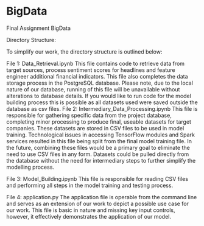 # BigData
Final Assignment BigData

Directory Structure:

To simplify our work, the directory structure is outlined below:

File 1: Data_Retrieval.ipynb
This file contains code to retrieve data from target sources, process sentiment scores for headlines and feature engineer additional financial indicators. This file also completes the data storage process in the PostgreSQL database. Please note, due to the local nature of our database, running of this file will be unavailable without alterations to database details. If you would like to run code for the model building process this is possible as all datasets used were saved outside the database as csv files.
File 2: Intermediary_Data_Processing.ipynb
This file is responsible for gathering specific data from the project database, completing minor processing to produce final, useable datasets for target companies. These datasets are stored in CSV files to be used in model training. Technological issues in accessing TensorFlow modules and Spark services resulted in this file being split from the final model training file. In the future, combining these files would be a primary goal to eliminate the need to use CSV files in any form. Datasets could be pulled directly from the database without the need for intermediary steps to further simplify the modelling process. 

File 3: Model_Building.ipynb
This file is responsible for reading CSV files and performing all steps in the model training and testing process.

File 4: application.py
The application file is operable from the command line and serves as an extension of our work to depict a possible use case for our work. This file is basic in nature and missing key input controls, however, it effectively demonstrates the application of our model. 
